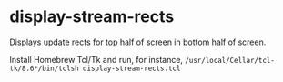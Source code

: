 # display-stream-rects

Displays update rects for top half of screen in bottom half of screen.

Install Homebrew Tcl/Tk and run, for instance,
`/usr/local/Cellar/tcl-tk/8.6*/bin/tclsh display-stream-rects.tcl`
